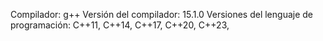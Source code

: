 Compilador: g++
Versión del compilador: 15.1.0
Versiones del lenguaje de programación: C++11, C++14, C++17, C++20, C++23,
